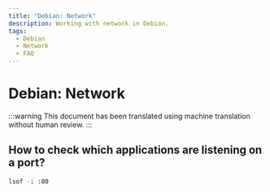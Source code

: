 ```yaml
---
title: "Debian: Network"
description: Working with network in Debian.
tags:
  - Debian
  - Network
  - FAQ
---
```


# Debian: Network

:::warning
This document has been translated using machine translation without human review.
:::

## How to check which applications are listening on a port?

```bash
lsof -i :80
```
